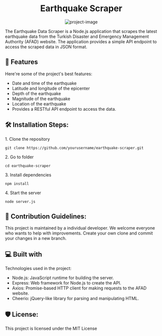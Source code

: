 <h1 align="center" id="title">Earthquake Scraper</h1>

<p align="center"><img src="https://socialify.git.ci/anilyavas/earthquake-scraper/image?language=1&amp;owner=1&amp;name=1&amp;stargazers=1&amp;theme=Light" alt="project-image"></p>

<p id="description">The Earthquake Data Scraper is a Node.js application that scrapes the latest earthquake data from the Turkish Disaster and Emergency Management Authority (AFAD) website. The application provides a simple API endpoint to access the scraped data in JSON format.</p>

  
  
<h2>🧐 Features</h2>

Here're some of the project's best features:

*   Date and time of the earthquake
*   Latitude and longitude of the epicenter
*   Depth of the earthquake
*   Magnitude of the earthquake
*   Location of the earthquake
*   Provides a RESTful API endpoint to access the data.

<h2>🛠️ Installation Steps:</h2>

<p>1. Clone the repository</p>

```
git clone https://github.com/yourusername/earthquake-scraper.git
```

<p>2. Go to folder</p>

```
cd earthquake-scraper
```

<p>3. Install dependencies</p>

```
npm install
```

<p>4. Start the server</p>

```
node server.js
```

<h2>🍰 Contribution Guidelines:</h2>

This project is maintained by a individual developer. We welcome everyone who wants to help with improvements. Create your own clone and commit your changes in a new branch.

  
  
<h2>💻 Built with</h2>

Technologies used in the project:

*   Node.js: JavaScript runtime for building the server.
*   Express: Web framework for Node.js to create the API.
*   Axios: Promise-based HTTP client for making requests to the AFAD website.
*   Cheerio: jQuery-like library for parsing and manipulating HTML.

<h2>🛡️ License:</h2>

This project is licensed under the MIT License